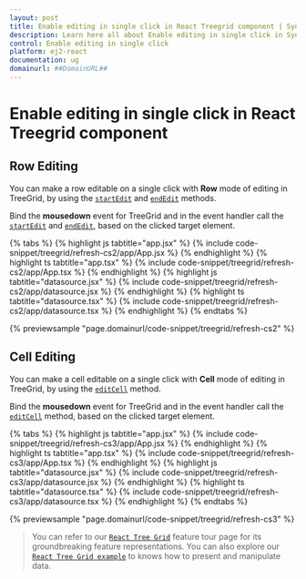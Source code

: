 ```yaml
---
layout: post
title: Enable editing in single click in React Treegrid component | Syncfusion
description: Learn here all about Enable editing in single click in Syncfusion React Treegrid component of Syncfusion Essential JS 2 and more.
control: Enable editing in single click 
platform: ej2-react
documentation: ug
domainurl: ##DomainURL##
---
```


# Enable editing in single click in React Treegrid component

## Row Editing

You can make a row editable on a single click with **Row** mode of editing in TreeGrid, by using the [`startEdit`](https://ej2.syncfusion.com/react/documentation/api/treegrid/#startedit) and [`endEdit`](https://ej2.syncfusion.com/react/documentation/api/treegrid/#endedit) methods.

Bind the **mousedown** event for TreeGrid and in the event handler call the [`startEdit`](https://ej2.syncfusion.com/react/documentation/api/treegrid/#startedit) and [`endEdit`](https://ej2.syncfusion.com/react/documentation/api/treegrid/#endedit), based on the clicked target element.

{% tabs %}
{% highlight js tabtitle="app.jsx" %}
{% include code-snippet/treegrid/refresh-cs2/app/App.jsx %}
{% endhighlight %}
{% highlight ts tabtitle="app.tsx" %}
{% include code-snippet/treegrid/refresh-cs2/app/App.tsx %}
{% endhighlight %}
{% highlight js tabtitle="datasource.jsx" %}
{% include code-snippet/treegrid/refresh-cs2/app/datasource.jsx %}
{% endhighlight %}
{% highlight ts tabtitle="datasource.tsx" %}
{% include code-snippet/treegrid/refresh-cs2/app/datasource.tsx %}
{% endhighlight %}
{% endtabs %}

 {% previewsample "page.domainurl/code-snippet/treegrid/refresh-cs2" %}

## Cell Editing

You can make a cell editable on a single click with **Cell** mode of editing in TreeGrid, by using the [`editCell`](https://ej2.syncfusion.com/react/documentation/api/treegrid/#editcell) method.

Bind the **mousedown** event for TreeGrid and in the event handler call the [`editCell`](https://ej2.syncfusion.com/react/documentation/api/treegrid/#editcell) method, based on the clicked target element.

{% tabs %}
{% highlight js tabtitle="app.jsx" %}
{% include code-snippet/treegrid/refresh-cs3/app/App.jsx %}
{% endhighlight %}
{% highlight ts tabtitle="app.tsx" %}
{% include code-snippet/treegrid/refresh-cs3/app/App.tsx %}
{% endhighlight %}
{% highlight js tabtitle="datasource.jsx" %}
{% include code-snippet/treegrid/refresh-cs3/app/datasource.jsx %}
{% endhighlight %}
{% highlight ts tabtitle="datasource.tsx" %}
{% include code-snippet/treegrid/refresh-cs3/app/datasource.tsx %}
{% endhighlight %}
{% endtabs %}

 {% previewsample "page.domainurl/code-snippet/treegrid/refresh-cs3" %}

> You can refer to our [`React Tree Grid`](https://www.syncfusion.com/react-components/react-tree-grid) feature tour page for its groundbreaking feature representations. You can also explore our [`React Tree Grid example`](https://ej2.syncfusion.com/react/demos/#/material/treegrid/treegrid-overview) to knows how to present and manipulate data.